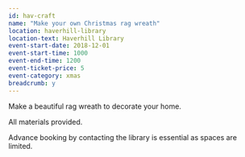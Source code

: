 ```yaml
---
id: hav-craft
name: "Make your own Christmas rag wreath"
location: haverhill-library
location-text: Haverhill Library
event-start-date: 2018-12-01
event-start-time: 1000
event-end-time: 1200
event-ticket-price: 5
event-category: xmas
breadcrumb: y
---
```


Make a beautiful rag wreath to decorate your home.

All materials provided.

Advance booking by contacting the library is essential as spaces are limited.
